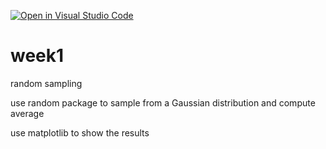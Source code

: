 [![Open in Visual Studio Code](https://classroom.github.com/assets/open-in-vscode-718a45dd9cf7e7f842a935f5ebbe5719a5e09af4491e668f4dbf3b35d5cca122.svg)](https://classroom.github.com/online_ide?assignment_repo_id=10777907&assignment_repo_type=AssignmentRepo)
# week1
random sampling

use random package to sample from a Gaussian distribution and compute average

use matplotlib to show the results
